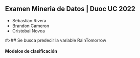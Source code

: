 ## Examen Mineria de Datos | Duoc UC 2022

+ Sebastian Rivera
+ Brandon Cameron
+ Cristobal Novoa

#>## Se busca predecir la variable RainTomorrow
#### Modelos de clasificación
